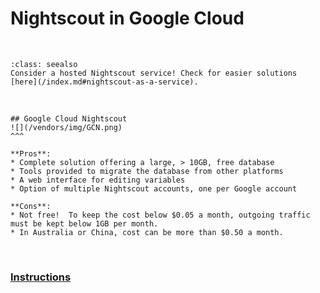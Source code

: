 # Nightscout in Google Cloud

</br>

```{admonition} Too complicated? Not what you're looking for?
:class: seealso
Consider a hosted Nightscout service! Check for easier solutions [here](/index.md#nightscout-as-a-service).
```

</br>

```{card}
## Google Cloud Nightscout
![](/vendors/img/GCN.png)
^^^

**Pros**:  
* Complete solution offering a large, > 10GB, free database
* Tools provided to migrate the database from other platforms
* A web interface for editing variables
* Option of multiple Nightscout accounts, one per Google account 

**Cons**:
* Not free!  To keep the cost below $0.05 a month, outgoing traffic must be kept below 1GB per month.
* In Australia or China, cost can be more than $0.50 a month. 
```

</br>

### [Instructions](https://navid200.github.io/xDrip/docs/Nightscout/GoogleCloud.html)  
  
